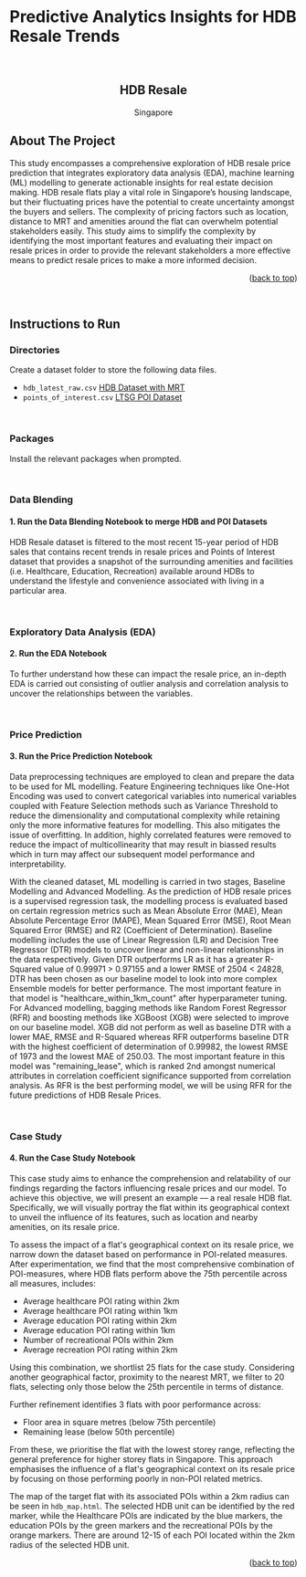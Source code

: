 # Predictive Analytics Insights for HDB Resale Trends

<div id="top"></div>

<!-- PROJECT SHIELDS -->
<!--
*** I'm using markdown "reference style" links for readability.
*** Reference links are enclosed in brackets [ ] instead of parentheses ( ).
*** See the bottom of this document for the declaration of the reference variables
*** for contributors-url, forks-url, etc. This is an optional, concise syntax you may use.
*** https://www.markdownguide.org/basic-syntax/#reference-style-links
-->

<!-- PROJECT LOGO -->
<br />

<h2 align="center">HDB Resale</h2>

  <p align="center">
    Singapore
    <br />
  </p>
</div>

<!-- ABOUT THE PROJECT -->

## About The Project

<p> 
This study encompasses a comprehensive exploration of HDB resale price prediction that integrates exploratory data analysis (EDA), machine learning (ML) modelling to generate actionable insights for real estate decision making. HDB resale flats play a vital role in Singapore’s housing landscape, but their fluctuating prices have the potential to create uncertainty amongst the buyers and sellers. The complexity of pricing factors such as location, distance to MRT and amenities around the flat can overwhelm potential stakeholders easily. This study aims to simplify the complexity by identifying the most important features and evaluating their impact on resale prices in order to provide the relevant stakeholders a more effective means to predict resale prices to make a more informed decision.
</p>

<p align="right">(<a href="#top">back to top</a>)</p>

<br />

## Instructions to Run

### Directories
Create a dataset folder to store the following data files.
- `hdb_latest_raw.csv` [HDB Dataset with MRT](https://www.kaggle.com/datasets/chngyuanlongrandy/hdb-prices-with-closest-mrt-distance/data)
- `points_of_interest.csv` [LTSG POI Dataset](https://sites.google.com/view/ltsg)

<br />

### Packages
Install the relevant packages when prompted.

<br />

### Data Blending

#### 1. Run the Data Blending Notebook to merge HDB and POI Datasets

<p> 
HDB Resale dataset is filtered to the most recent 15-year period of HDB sales that contains recent trends in resale prices and Points of Interest dataset that provides a snapshot of the surrounding amenities and facilities (i.e. Healthcare, Education, Recreation) available around HDBs to understand the lifestyle and convenience associated with living in a particular area.
</p>

<br />

### Exploratory Data Analysis (EDA)

#### 2. Run the EDA Notebook 

<p> 
To further understand how these can impact the resale price, an in-depth EDA is carried out consisting of outlier analysis and correlation analysis to uncover the relationships between the variables.
</p>

<br />

### Price Prediction

#### 3. Run the Price Prediction Notebook 

<p> 
Data preprocessing techniques are employed to clean and prepare the data to be used for ML modelling. Feature Engineering techniques like One-Hot Encoding was used to convert categorical variables into numerical variables coupled with Feature Selection methods such as Variance Threshold to reduce the dimensionality and computational complexity while retaining only the more informative features for modelling. This also mitigates the issue of overfitting. In addition, highly correlated features were removed to reduce the impact of multicollinearity that may result in biassed results which in turn may affect our subsequent model performance and interpretability. 

With the cleaned dataset, ML modelling is carried in two stages, Baseline Modelling and Advanced Modelling. As the prediction of HDB resale prices is a supervised regression task, the modelling process is evaluated based on certain regression metrics such as Mean Absolute Error (MAE), Mean Absolute Percentage Error (MAPE), Mean Squared Error (MSE), Root Mean Squared Error (RMSE) and R2 (Coefficient of Determination). Baseline modelling includes the use of Linear Regression (LR) and Decision Tree Regressor (DTR) models to uncover linear and non-linear relationships in the data respectively. Given DTR outperforms LR as it has a greater R-Squared value of 0.99971 > 0.97155 and a lower RMSE of 2504 < 24828, DTR has been chosen as our baseline model to look into more complex Ensemble models for better performance. The most important feature in that model is "healthcare_within_1km_count" after hyperparameter tuning. For Advanced modelling, bagging methods like Random Forest Regressor (RFR) and boosting methods like XGBoost (XGB) were selected to improve on our baseline model. XGB did not perform as well as baseline DTR with a lower MAE, RMSE and R-Squared whereas RFR outperforms baseline DTR with the highest coefficient of determination of 0.99982, the lowest RMSE of 1973 and the lowest MAE of 250.03. The most important feature in this model was "remaining_lease", which is ranked 2nd amongst numerical attributes in correlation coefficient significance supported from correlation analysis. As RFR is the best performing model, we will be using RFR for the future predictions of HDB Resale Prices.
</p>

<br />

### Case Study

#### 4. Run the Case Study Notebook

<p> 
This case study aims to enhance the comprehension and relatability of our findings regarding the factors influencing resale prices and our model. To achieve this objective, we will present an example — a real resale HDB flat. Specifically, we will visually portray the flat within its geographical context to unveil the influence of its features, such as location and nearby amenities, on its resale price.

To assess the impact of a flat's geographical context on its resale price, we narrow down the dataset based on performance in POI-related measures. After experimentation, we find that the most comprehensive combination of POI-measures, where HDB flats perform above the 75th percentile across all measures, includes:
- Average healthcare POI rating within 2km
- Average healthcare POI rating within 1km
- Average education POI rating within 2km
- Average education POI rating within 1km
- Number of recreational POIs within 2km
- Average recreation POI rating within 2km

Using this combination, we shortlist 25 flats for the case study. Considering another geographical factor, proximity to the nearest MRT, we filter to 20 flats, selecting only those below the 25th percentile in terms of distance.

Further refinement identifies 3 flats with poor performance across:
- Floor area in square metres (below 75th percentile)
- Remaining lease (below 50th percentile)

From these, we prioritise the flat with the lowest storey range, reflecting the general preference for higher storey flats in Singapore. This approach emphasises the influence of a flat's geographical context on its resale price by focusing on those performing poorly in non-POI related metrics.

The map of the target flat with its associated POIs within a 2km radius can be seen in `hdb_map.html`. The selected HDB unit can be identified by the red marker, while the Healthcare POIs are indicated by the blue markers, the education POIs by the green markers and the recreational POIs by the orange markers. There are around 12-15 of each POI located within the 2km radius of the selected HDB unit.

</p>

<p align="right">(<a href="#top">back to top</a>)</p>

<br />

